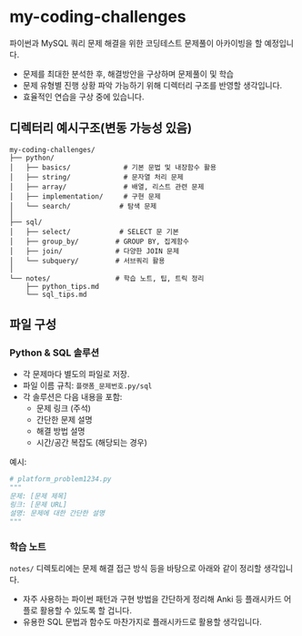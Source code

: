 # my-coding-challenges

파이썬과 MySQL 쿼리 문제 해결을 위한 코딩테스트 문제풀이 아카이빙을 할 예정입니다.

- 문제를 최대한 분석한 후, 해결방안을 구상하며 문제풀이 및 학습 
- 문제 유형별 진행 상황 파악 가능하기 위해 디렉터리 구조를 반영할 생각입니다.
- 효율적인 연습을 구상 중에 있습니다.


## 디렉터리 예시구조(변동 가능성 있음)
```
my-coding-challenges/
├── python/
│   ├── basics/             # 기본 문법 및 내장함수 활용
│   ├── string/             # 문자열 처리 문제
│   ├── array/              # 배열, 리스트 관련 문제
│   ├── implementation/     # 구현 문제
│   └── search/            # 탐색 문제
│
├── sql/
│   ├── select/            # SELECT 문 기본
│   ├── group_by/         # GROUP BY, 집계함수
│   ├── join/             # 다양한 JOIN 문제
│   └── subquery/         # 서브쿼리 활용
│
└── notes/                # 학습 노트, 팁, 트릭 정리
    ├── python_tips.md
    └── sql_tips.md
```

## 파일 구성

### Python & SQL 솔루션
- 각 문제마다 별도의 파일로 저장.
- 파일 이름 규칙: `플랫폼_문제번호.py/sql`
- 각 솔루션은 다음 내용을 포함:
  - 문제 링크 (주석)
  - 간단한 문제 설명
  - 해결 방법 설명
  - 시간/공간 복잡도 (해당되는 경우)

예시:
```python
# platform_problem1234.py
"""
문제: [문제 제목]
링크: [문제 URL]
설명: 문제에 대한 간단한 설명
"""
```

### 학습 노트
`notes/` 디렉토리에는 문제 해결 접근 방식 등을 바탕으로 아래와 같이 정리할 생각입니다.
- 자주 사용하는 파이썬 패턴과 구현 방법을 간단하게 정리해 Anki 등 플래시카드 어플로 활용할 수 있도록 할 겁니다.
- 유용한 SQL 문법과 함수도 마찬가지로 플래시카드로 활용할 생각입니다.




